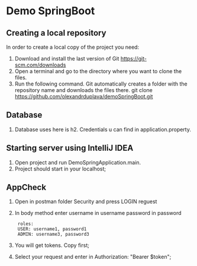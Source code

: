# Demo SpringBoot

  ## Creating a local repository
In order to create a local copy of the project you need:
1. Download and install the last version of Git https://git-scm.com/downloads
2. Open a terminal and go to the directory where you want to clone the files. 
3. Run the following command. Git automatically creates a folder with the repository name and downloads the files there.
    git clone https://github.com/olexandrduplava/demoSpringBoot.git
    
## Database
1. Database uses here is h2. Credentials u can find in application.property.

## Starting server using IntelliJ IDEA
1.  Open project and run DemoSpringApplication.main.
2.  Project should start in your localhost;

## AppCheck
1. Open in postman folder Security and press LOGIN reguest
2. In body method enter username in username
				password in password

		roles: 
		USER: username1, password1
		ADMIN: username3, password3
3. You will get tokens. Copy first;
4. Select your request and enter in Authorization: "Bearer $token";


